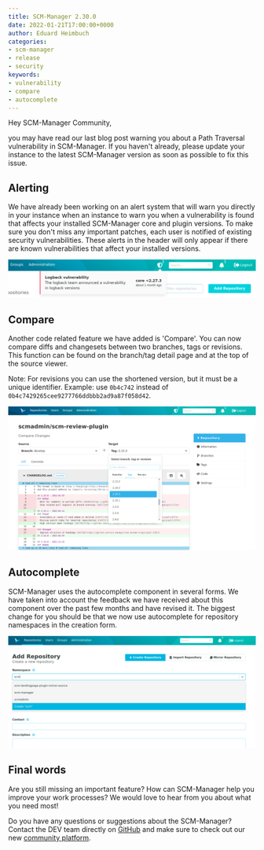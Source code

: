 ```yaml
---
title: SCM-Manager 2.30.0
date: 2022-01-21T17:00:00+0000
author: Eduard Heimbuch
categories:
- scm-manager
- release
- security
keywords:
- vulnerability
- compare
- autocomplete
---
```


Hey SCM-Manager Community,

you may have read our last blog post warning you about a Path Traversal vulnerability in SCM-Manager.
If you haven't already, please update your instance to the latest SCM-Manager version as soon as possible to fix this issue.

## Alerting
We have already been working on an alert system that will warn you directly in your instance when an instance to warn you when a vulnerability is found that affects your installed SCM-Manager core and plugin versions.
To make sure you don't miss any important patches, each user is notified of existing security vulnerabilities.
These alerts in the header will only appear if there are known vulnerabilities that affect your installed versions.

![Alerts](assets/alerting.png)

## Compare
Another code related feature we have added is 'Compare'. 
You can now compare diffs and changesets between two branches, tags or revisions. 
This function can be found on the branch/tag detail page and at the top of the source viewer. 

Note: For revisions you can use the shortened version, but it must be a unique identifier.
Example: use `0b4c742` instead of `0b4c7429265cee9277766ddbbb2ad9a87f058d42`.

![Compare](assets/compare.png)

## Autocomplete
SCM-Manager uses the autocomplete component in several forms.
We have taken into account the feedback we have received about this component over the past few months and have revised it.
The biggest change for you should be that we now use autocomplete for repository namespaces in the creation form.

![Autocomplete Namespace](assets/create-repo.png)

## Final words
Are you still missing an important feature? How can SCM-Manager help you improve your work processes?
We would love to hear from you about what you need most!

Do you have any questions or suggestions about the SCM-Manager?
Contact the DEV team directly on [GitHub](https://github.com/scm-manager/scm-manager/) and make sure
to check out our new [community platform](https://community.cloudogu.com/c/scm-manager/).
